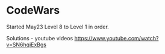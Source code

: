 # CodeWars

Started May23  Level 8 to Level 1 in order.



Solutions - youtube videos
https://www.youtube.com/watch?v=SN6hqiExBgs














